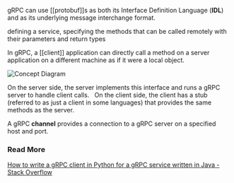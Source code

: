 gRPC can use [[protobuf]]s as both its Interface Definition Language (**IDL**) and as its underlying message interchange format. 

defining a service, specifying the methods that can be called remotely with their parameters and return types

In gRPC, a [[client]] application can directly call a method on a server application on a different machine as if it were a local object.



![Concept Diagram](https://grpc.io/img/landing-2.svg)


On the server side, the server implements this interface and runs a gRPC server to handle client calls. 
 
On the client side, the client has a stub (referred to as just a client in some languages) that provides the same methods as the server.

A gRPC **channel** provides a connection to a gRPC server on a specified host and port. 


### Read More
[How to write a gRPC client in Python for a gRPC service written in Java - Stack Overflow](https://stackoverflow.com/a/61787478/5720958)





